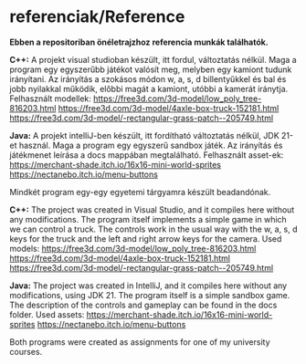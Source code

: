 # referenciak/Reference

**Ebben a repositoriban önéletrajzhoz referencia munkák találhatók.**

**C++:**
A projekt visual studioban készült, itt fordul, változtatás nélkül.
Maga a program egy egyszerűbb játékot valósít meg, melyben egy kamiont tudunk irányítani.
Az irányítás a szokásos módon w, a, s, d billentyűkkel és bal és jobb nyilakkal működik, előbbi magát 
a kamiont, utóbbi a kamerát iránytja.
Felhasznált modellek:
https://free3d.com/3d-model/low_poly_tree-816203.html
https://free3d.com/3d-model/4axle-box-truck-152181.html
https://free3d.com/3d-model/-rectangular-grass-patch--205749.html

**Java:**
A projekt intelliJ-ben készült, itt fordítható változtatás nélkül, JDK 21-et használ.
Maga a program egy egyszerű sandbox játék. Az irányítás és játékmenet leírása a docs mappában megtalálható.
Felhasznált asset-ek:
https://merchant-shade.itch.io/16x16-mini-world-sprites
https://nectanebo.itch.io/menu-buttons

Mindkét program egy-egy egyetemi tárgyamra készült beadandónak.


**C++:**
The project was created in Visual Studio, and it compiles here without any modifications. The program itself implements a simple game in which we can control a truck. The controls work in the usual way with the w, a, s, d keys for the truck and the left and right arrow keys for the camera.
Used models:
https://free3d.com/3d-model/low_poly_tree-816203.html
https://free3d.com/3d-model/4axle-box-truck-152181.html
https://free3d.com/3d-model/-rectangular-grass-patch--205749.html

**Java:**
The project was created in IntelliJ, and it compiles here without any modifications, using JDK 21. The program itself is a simple sandbox game. The description of the controls and gameplay can be found in the docs folder.
Used assets:
https://merchant-shade.itch.io/16x16-mini-world-sprites
https://nectanebo.itch.io/menu-buttons

Both programs were created as assignments for one of my university courses.
